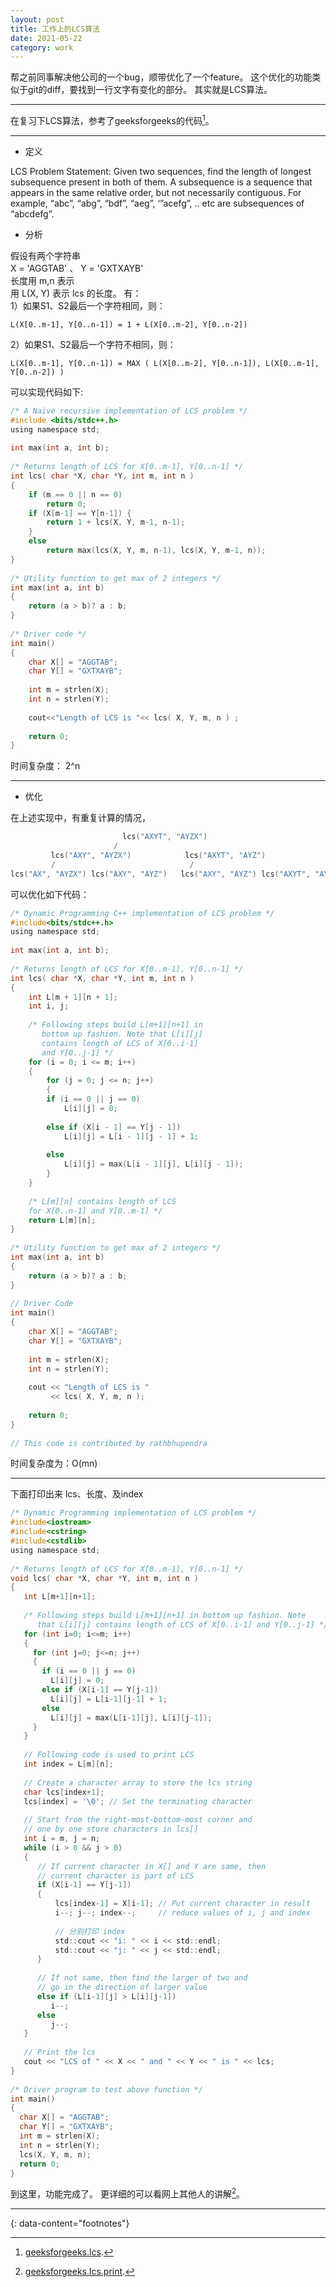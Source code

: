 ```yaml
---
layout: post
title: 工作上的LCS算法
date: 2021-05-22
category: work
---
```


帮之前同事解决他公司的一个bug，顺带优化了一个feature。 这个优化的功能类似于git的diff，要找到一行文字有变化的部分。 其实就是LCS算法。  

***

在复习下LCS算法，参考了geeksforgeeks的代码[^1]。    

***

* 定义 

LCS Problem Statement: Given two sequences, find the length of longest subsequence present in both of them. A subsequence is a sequence that appears in the same relative order, but not necessarily contiguous. For example, “abc”, “abg”, “bdf”, “aeg”, ‘”acefg”, .. etc are subsequences of “abcdefg”.

* 分析  

假设有两个字符串  
X = 'AGGTAB' 、 Y = 'GXTXAYB'  
长度用 m,n 表示  
用 L(X, Y) 表示 lcs 的长度。 有：  
1）如果S1、S2最后一个字符相同，则：   

`L(X[0..m-1], Y[0..n-1]) = 1 + L(X[0..m-2], Y[0..n-2])`    

2）如果S1、S2最后一个字符不相同，则：   

`L(X[0..m-1], Y[0..n-1]) = MAX ( L(X[0..m-2], Y[0..n-1]), L(X[0..m-1], Y[0..n-2]) )`  

可以实现代码如下:  

```c
/* A Naive recursive implementation of LCS problem */
#include <bits/stdc++.h>
using namespace std;
  
int max(int a, int b); 
  
/* Returns length of LCS for X[0..m-1], Y[0..n-1] */
int lcs( char *X, char *Y, int m, int n ) 
{ 
    if (m == 0 || n == 0) 
        return 0; 
    if (X[m-1] == Y[n-1]) {
        return 1 + lcs(X, Y, m-1, n-1); 
    }
    else
        return max(lcs(X, Y, m, n-1), lcs(X, Y, m-1, n)); 
} 
  
/* Utility function to get max of 2 integers */
int max(int a, int b) 
{ 
    return (a > b)? a : b; 
} 
  
/* Driver code */
int main() 
{ 
    char X[] = "AGGTAB"; 
    char Y[] = "GXTXAYB"; 
      
    int m = strlen(X); 
    int n = strlen(Y); 
      
    cout<<"Length of LCS is "<< lcs( X, Y, m, n ) ; 
      
    return 0; 
} 
```
时间复杂度： 2^n  

***

* 优化  

在上述实现中，有重复计算的情况，

```c
                         lcs("AXYT", "AYZX")
                       /                 
         lcs("AXY", "AYZX")            lcs("AXYT", "AYZ")
         /                              /               
lcs("AX", "AYZX") lcs("AXY", "AYZ")   lcs("AXY", "AYZ") lcs("AXYT", "AY")
```

可以优化如下代码：  

```c
/* Dynamic Programming C++ implementation of LCS problem */
#include<bits/stdc++.h> 
using namespace std;
  
int max(int a, int b); 
  
/* Returns length of LCS for X[0..m-1], Y[0..n-1] */
int lcs( char *X, char *Y, int m, int n ) 
{ 
    int L[m + 1][n + 1]; 
    int i, j; 
      
    /* Following steps build L[m+1][n+1] in 
       bottom up fashion. Note that L[i][j] 
       contains length of LCS of X[0..i-1]
       and Y[0..j-1] */
    for (i = 0; i <= m; i++) 
    { 
        for (j = 0; j <= n; j++) 
        { 
        if (i == 0 || j == 0) 
            L[i][j] = 0; 
      
        else if (X[i - 1] == Y[j - 1]) 
            L[i][j] = L[i - 1][j - 1] + 1; 
      
        else
            L[i][j] = max(L[i - 1][j], L[i][j - 1]); 
        } 
    } 
          
    /* L[m][n] contains length of LCS 
    for X[0..n-1] and Y[0..m-1] */
    return L[m][n]; 
} 
  
/* Utility function to get max of 2 integers */
int max(int a, int b) 
{ 
    return (a > b)? a : b; 
} 
  
// Driver Code
int main() 
{ 
    char X[] = "AGGTAB"; 
    char Y[] = "GXTXAYB"; 
      
    int m = strlen(X); 
    int n = strlen(Y); 
      
    cout << "Length of LCS is " 
         << lcs( X, Y, m, n ); 
      
    return 0; 
} 
  
// This code is contributed by rathbhupendra
```

时间复杂度为：O(mn)  


***

下面打印出来 lcs、长度、及index  

```c
/* Dynamic Programming implementation of LCS problem */
#include<iostream>
#include<cstring>
#include<cstdlib>
using namespace std;
  
/* Returns length of LCS for X[0..m-1], Y[0..n-1] */
void lcs( char *X, char *Y, int m, int n )
{
   int L[m+1][n+1];
  
   /* Following steps build L[m+1][n+1] in bottom up fashion. Note
      that L[i][j] contains length of LCS of X[0..i-1] and Y[0..j-1] */
   for (int i=0; i<=m; i++)
   {
     for (int j=0; j<=n; j++)
     {
       if (i == 0 || j == 0)
         L[i][j] = 0;
       else if (X[i-1] == Y[j-1])
         L[i][j] = L[i-1][j-1] + 1;
       else
         L[i][j] = max(L[i-1][j], L[i][j-1]);
     }
   }
  
   // Following code is used to print LCS
   int index = L[m][n];
  
   // Create a character array to store the lcs string
   char lcs[index+1];
   lcs[index] = '\0'; // Set the terminating character
  
   // Start from the right-most-bottom-most corner and
   // one by one store characters in lcs[]
   int i = m, j = n;
   while (i > 0 && j > 0)
   {
      // If current character in X[] and Y are same, then
      // current character is part of LCS
      if (X[i-1] == Y[j-1])
      {
          lcs[index-1] = X[i-1]; // Put current character in result
          i--; j--; index--;     // reduce values of i, j and index
          
          // 分别打印 index
          std::cout << "i: " << i << std::endl;
          std::cout << "j: " << j << std::endl;
      }
  
      // If not same, then find the larger of two and
      // go in the direction of larger value
      else if (L[i-1][j] > L[i][j-1])
         i--;
      else
         j--;
   }
  
   // Print the lcs
   cout << "LCS of " << X << " and " << Y << " is " << lcs;
}
  
/* Driver program to test above function */
int main()
{
  char X[] = "AGGTAB";
  char Y[] = "GXTXAYB";
  int m = strlen(X);
  int n = strlen(Y);
  lcs(X, Y, m, n);
  return 0;
}
```

到这里，功能完成了。 更详细的可以看网上其他人的讲解[^2]。  

---
{: data-content="footnotes"}

[^1]: [geeksforgeeks.lcs](https://www.geeksforgeeks.org/longest-common-subsequence-dp-4/).  
[^2]: [geeksforgeeks.lcs.print](https://www.geeksforgeeks.org/printing-longest-common-subsequence/).

